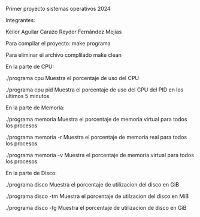 Primer proyecto sistemas operativos 2024

Integrantes:

Keilor Aguilar Carazo
Reyder Fernández Mejias


Para compilar el proyecto:
make programa

Para eliminar el archivo complilado
make clean

En la parte de CPU:

./programa cpu 
Muestra el porcentaje de uso del CPU

./programa cpu pid
Muestra el porcentaje de uso del CPU del PID en los ultimos 5 minutos

En la parte de Memoria:

./programa memoria
Muestra el porcentaje de memoria virtual para todos los procesos

./programa memoria -r
Muestra el porcentaje de memoria real para todos los procesos 

./programa memoria -v
Muestra el porcentaje de memoria virtual para todos los procesos


En la parte de Disco:

./programa disco 
Muestra el porcentaje de utilizacion del disco en GiB

./programa disco -tm 
Muestra el porcentaje de utilzacion del disco en MiB

./programa disco -tg
Muestra el porcentaje de utilizacion de disco en GiB
